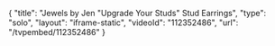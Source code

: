 {
    "title": "Jewels by Jen \"Upgrade Your Studs\" Stud Earrings",
    "type": "solo",
    "layout": "iframe-static",
    "videoId": "112352486",
    "url": "\/tvpembed\/112352486"
}